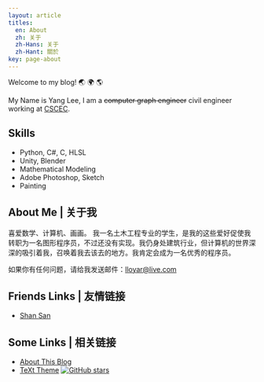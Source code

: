 ```yaml
---
layout: article
titles:
  en: About
  zh: 关于
  zh-Hans: 关于
  zh-Hant: 關於
key: page-about
---
```

Welcome to my blog! :earth_asia: :earth_africa: :earth_americas:

My Name is Yang Lee, I am a ~~computer graph engineer~~ civil engineer working at [CSCEC](http://www.cscec2b.com.cn/).

## Skills

- Python, C#, C, HLSL
- Unity, Blender
- Mathematical Modeling
- Adobe Photoshop, Sketch
- Painting

<!--more-->

## About Me | 关于我

喜爱数学、计算机、画画。
我一名土木工程专业的学生，是我的这些爱好促使我转职为一名图形程序员，不过还没有实现。我仍身处建筑行业，但计算机的世界深深的吸引着我，召唤着我去该去的地方。我肯定会成为一名优秀的程序员。

如果你有任何问题，请给我发送邮件：[lloyar@live.com](mailto:lloyar@live.com)

## Friends Links | 友情链接

- [Shan San](https://shansan.top/)

## Some Links | 相关链接

- [About This Blog](/blog/20s15/10/14/about-this-blog.html)
- [TeXt Theme](https://github.com/kitian616/jekyll-TeXt-theme) [![GitHub stars](https://img.shields.io/github/stars/kitian616/jekyll-TeXt-theme.svg?style=social&label=Stars)]()
